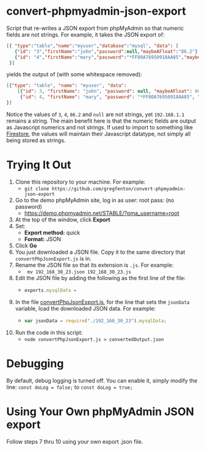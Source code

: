 # convert-phpmyadmin-json-export
Script that re-writes a JSON export from phpMyAdmin so that numeric fields are not strings.  For example, it takes the JSON export of:
```json
[{ "type":"table","name":"myuser","database":"mysql", "data": [
   {"id": "3","firstName":"john","password":null,"maybeAFloat":"86.2"},
   {"id": "4","firstName":"mary","password":"*FF80A76950918AA85","maybeAFloat":"192.168.1.1"}]
 }]
```
yields the output of (with some whitespace removed):
```json
[{"type": "table", "name": "myuser", "data":
    [{"id": 3, "firstName": "john", "password": null, "maybeAFloat": 86.2, },
     {"id": 4, "firstName": "mary", "password": "*FF80A76950918AA85", "maybeAFloat": "192.168.1.1",}]
}]
```
Notice the values of `3`, `4`, `86.2` and `null` are not strings, yet `192.168.1.1` remains a string.  The main benefit here is that the numeric fields are output as Javascript numerics and not strings.  If used to import to something like [Firestore](https://firebase.google.com/docs/firestore/), the values will maintain their Javascript datatype, not simply all being stored as strings.

# Trying It Out
1. Clone this repository to your machine.  For example:
    - ```git clone https://github.com/gregfenton/convert-phpmyadmin-json-export```
1. Go to the demo phpMyAdmin site, log in as user: root pass: (no password)
    - https://demo.phpmyadmin.net/STABLE/?pma_username=root
1. At the top of the window, click **Export**
1. Set:
     - **Export method:** quick
     - **Format:** JSON
1. Click **Go**
1. You just downloaded a JSON file.  Copy it to the same directory that `convertPhpJsonExport.js` is in.
1. Rename the JSON file so that its extension is `.js`.  For example:
    - ``` mv 192_168_30_23.json 192_168_30_23.js```  
1. Edit the JSON file by adding the following as the first line of the file:
    - ```javascript
      exports.mysqlData =     
1. In the file [convertPhpJsonExport.js](./convertPhpJsonExport.js), for the line that sets the ```jsonData``` variable, load the downloaded JSON data.  For example:
    - ```javascript
      var jsonData = require("./192_168_30_23").mysqlData;     
1. Run the code in this script: 
    - ```node convertPhpJsonExport.js > convertedOutput.json```

# Debugging
By default, debug logging is turned off.  You can enable it, simply modify the line:
    ```const doLog = false;```
to
    ```const doLog = true;```

# Using Your Own phpMyAdmin JSON export
Follow steps 7 thru 10 using your own export .json file.

